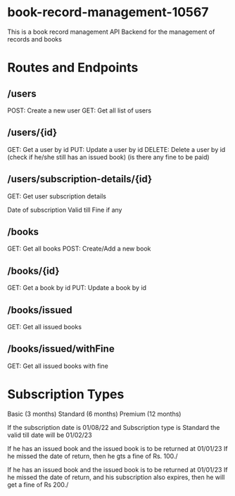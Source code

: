 # book-record-management-10567
This is a book record management API Backend for the management of records and books

# Routes and Endpoints
## /users
POST: Create a new user GET: Get all list of users

## /users/{id}
GET: Get a user by id PUT: Update a user by id DELETE: Delete a user by id (check if he/she still has an issued book) (is there any fine to be paid)

## /users/subscription-details/{id}
GET: Get user subscription details

Date of subscription
Valid till
Fine if any
## /books
GET: Get all books POST: Create/Add a new book

## /books/{id}
GET: Get a book by id PUT: Update a book by id

## /books/issued
GET: Get all issued books

## /books/issued/withFine
GET: Get all issued books with fine

# Subscription Types
Basic (3 months) Standard (6 months) Premium (12 months)

If the subscription date is 01/08/22 and Subscription type is Standard the valid till date will be 01/02/23

If he has an issued book and the issued book is to be returned at 01/01/23 
If he missed the date of return, then he gts a fine of Rs. 100./

If he has an issued book and the issued book is to be returned at 01/01/23 
If he missed the date of return, and his subscription also expires, then he will get a fine of Rs 200./